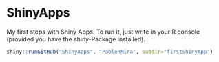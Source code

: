 # ShinyApps

My first steps with Shiny Apps. To run it, just write in your R console (provided you have the shiny-Package installed).

```R
shiny::runGitHub("ShinyApps", "PabloRMira", subdir="firstShinyApp")
```
